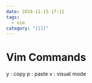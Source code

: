 ```yaml
---
date: 2024-11-15 17:11
tags:
  - vim
category: "[[]]"
---
```

# Vim Commands
y  : copy
p : paste
v : visual mode